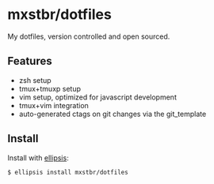 # mxstbr/dotfiles

My dotfiles, version controlled and open sourced.

## Features

- zsh setup
- tmux+tmuxp setup
- vim setup, optimized for javascript development
- tmux+vim integration
- auto-generated ctags on git changes via the git_template

## Install

Install with [ellipsis][ellipsis]:

```
$ ellipsis install mxstbr/dotfiles
```

[ellipsis]: http://ellipsis.sh
